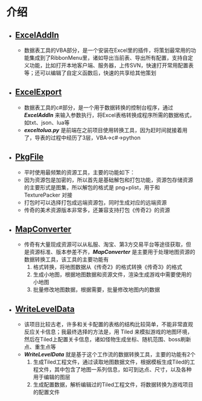# 介绍
- ## [ExcelAddIn](./scr/ExcelAddIn/)
    - 数据表工具的VBA部分，是一个安装在Excel里的插件，将策划最常用的功能集成到了RibbonMenu里，诸如导出当前表、导出所有配置，支持自定义功能，比如打开本地客户端、服务器，上传SVN，快速打开常用配置表等；还可以编辑了自定义函数后，快速的共享给其他策划
- ## [ExcelExport](./scr/ExcelExport/)
    - 数据表工具的c#部分，是一个用于数据转换的控制台程序，通过 ***ExcelAddIn*** 来输入参数执行，将Excel表格转换成程序所需的数据格式，如txt、json、lua等
    - ***exceltolua.py*** 是前端在之前项目使用转换工具，因为赶时间就接着用了，导表的过程中经历了3层，VBA->c#->python
- ## [PkgFile](./scr/PkgFile/)
    - 平时使用最频繁的资源工具，主要的功能如下：
    - 因为资源包是加密的，所以首先是基础解包和打包功能，资源包存储资源的主要形式是图集，所以解包的格式是 png+plist，用于和 TexturePacker 对接
    - 打包时可以选择打包成远端资源包，同时生成对应的远端资源
    - 传奇的美术资源版本非常多，还兼容支持打包《传奇2》的资源
- ## [MapConverter](./scr/MapConverter/)
    - 传奇有大量现成资源可以从私服、淘宝、第3方交易平台等途径获取，但是资源标准、版本参差不齐，***MapConverter*** 是主要用于处理地图资源的数据转换工具，该工具的主要功能有
        1. 格式转换，将地图数据从《传奇2》的格式转换《传奇3》的格式
        2. 生成小地图，根据地图数据和资源文件，渲染生成游戏中需要使用的小地图
        3. 批量修改地图数据，根据需要，批量修改地图内的数据

- ## [WriteLevelData](./scr/WriteLevelData/)
    - 该项目比较古老，许多和关卡配置的表格的结构比较简单，不能非常直观反应关卡信息；我最终选择的方法是，用 Tiled 来模拟游戏的地图环境，然后在Tiled上配置关卡信息，诸如怪物生成坐标、随机范围、boss刷新点、重生点等
    - ***WriteLevelData*** 就是基于这个工作流的数据转换工具，主要的功能有2个
        1. 生成Tiled工程文件，通过读取地图数据文件，根据模板生成Tiled的工程文件，其中包含了地图一系列信息，如可到达点、尺寸，以及各种用于编辑的图层
        2. 生成配置数据，解析编辑过的Tiled工程文件，将数据转换为游戏项目的配置文件 